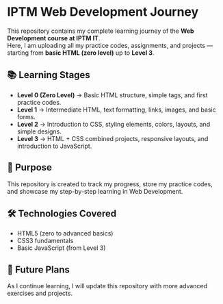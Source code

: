 # IPTM Web Development Journey

This repository contains my complete learning journey of the **Web Development course at IPTM IT**.  
Here, I am uploading all my practice codes, assignments, and projects — starting from **basic HTML (zero level)** up to **Level 3**.

## 📚 Learning Stages

- **Level 0 (Zero Level)** → Basic HTML structure, simple tags, and first practice codes.  
- **Level 1** → Intermediate HTML, text formatting, links, images, and basic forms.  
- **Level 2** → Introduction to CSS, styling elements, colors, layouts, and simple designs.  
- **Level 3** → HTML + CSS combined projects, responsive layouts, and introduction to JavaScript.  

## 🎯 Purpose
This repository is created to track my progress, store my practice codes, and showcase my step-by-step learning in Web Development.

## 🛠️ Technologies Covered
- HTML5 (zero to advanced basics)  
- CSS3 fundamentals  
- Basic JavaScript (from Level 3)  

## 🚀 Future Plans
As I continue learning, I will update this repository with more advanced exercises and projects.

